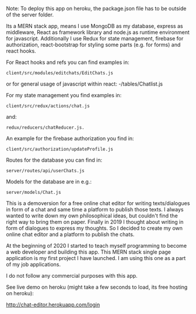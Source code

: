 Note: To deploy this app on heroku, the package.json file has to be outside of the server folder.

Its a MERN stack app, means I use MongoDB as my database, express as middleware, React as framework library and node.js as runtime environment for javascript. Additionally I use Redux for state management, firebase for authorization, react-bootstrap for styling some parts (e.g. for forms) and react hooks.

For React hooks and refs you can find examples in:

    client/src/modules/editchats/EditChats.js

or for general usage of javascript within react: -/tables/Chatlist.js

For my state management you find examples in:

    client/src/redux/actions/chat.js

and:

    redux/reducers/chatReducer.js.

An example for the firebase authorization you find in:

    client/src/authorization/updateProfile.js

Routes for the database you can find in:

    server/routes/api/userChats.js

Models for the database are in e.g.:

    server/models/Chat.js

This is a demoversion for a free online chat editor for writing texts/dialogues in form of a chat and same time a platform to publish those texts. I always wanted to write down my own philosophical ideas, but couldn't find the right way to bring them on paper. Finally in 2019 I thought about writing in form of dialogues to express my thoughts. So I decided to create my own online chat editor and a platform to publish the chats.

At the beginning of 2020 I started to teach myself programming to become a web developer and building this app. This MERN stack single page application is my first project I have launched. I am using this one as a part of my job applications.

I do not follow any commercial purposes with this app.

See live demo on heroku (might take a few seconds to load, its free hosting on heroku):

http://chat-editor.herokuapp.com/login
